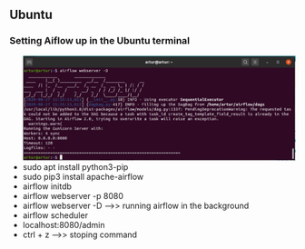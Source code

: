 <h2>Ubuntu</h2>
<h3>Setting Aiflow up in the Ubuntu terminal</h3>
<ul>
  <img src="images/airflow-webserver-d.JPG">
  <br>
  <li>sudo apt install python3-pip</li>
  <li>sudo pip3 install apache-airflow</li>
  <li>airflow initdb</li>
  <li>airflow webserver -p 8080</li>
  <li>airflow webserver -D -->> running airflow in the background</li>
  <li>airflow scheduler</li>
  <li>localhost:8080/admin</li>
  <li>ctrl + z -->>  stoping command</li>
</ul>
